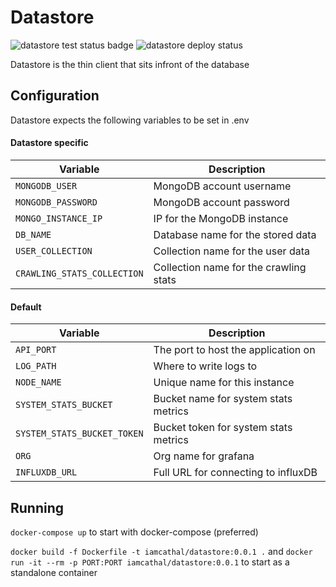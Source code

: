 # Datastore

![datastore test status badge](https://github.com/IamCathal/neo/actions/workflows/buildDatastore.yml/badge.svg)   ![datastore deploy status]() 

Datastore is the thin client that sits infront of the database

## Configuration

Datastore expects the following variables to be set in .env

#### Datastore specific

| Variable     | Description |
| ----------- | ----------- |
| `MONGODB_USER`      |  MongoDB account username  |
| `MONGODB_PASSWORD`      |  MongoDB account password  |
| `MONGO_INSTANCE_IP`      |  IP for the MongoDB instance |
| `DB_NAME`      |  Database name for the stored data |
| `USER_COLLECTION`      |  Collection name for the user data |
| `CRAWLING_STATS_COLLECTION`      |  Collection name for the crawling stats |



#### Default

| Variable     | Description |
| ----------- | ----------- |
| `API_PORT`      | The port to host the application on       |
| `LOG_PATH`   | Where to write logs to        |
| `NODE_NAME`   | Unique name for this instance      |
| `SYSTEM_STATS_BUCKET`   | Bucket name for system stats metrics        |
| `SYSTEM_STATS_BUCKET_TOKEN`   | Bucket token for system stats metrics        |
| `ORG`   | Org name for grafana        |
| `INFLUXDB_URL`   | Full URL for connecting to influxDB        |


## Running 

`docker-compose up` to start with docker-compose (preferred)

`docker build -f Dockerfile -t iamcathal/datastore:0.0.1 .` and `docker run -it --rm -p PORT:PORT iamcathal/datastore:0.0.1` to start as a standalone container